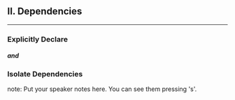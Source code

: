 ##  II. Dependencies
----

### Explicitly Declare <!-- .element: class="fragment" -->
##### and <!-- .element: class="fragment" -->
### Isolate Dependencies <!-- .element: class="fragment" -->

note:
    Put your speaker notes here.
    You can see them pressing 's'.
